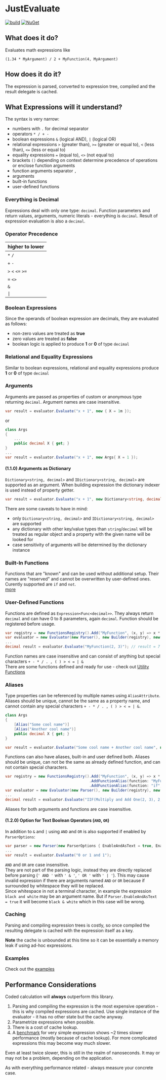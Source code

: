 
# JustEvaluate  

[![build](https://github.com/petar-m/JustEvaluate/actions/workflows//build.yml/badge.svg)](https://github.com/petar-m/JustEvaluate/actions)
[![NuGet](https://img.shields.io/nuget/v/JustEvaluate.svg)](https://www.nuget.org/packages/JustEvaluate)  

## What does it do?

Evaluates math expressions like  

```
(1.34 * MyArgument) / 2 + MyFunction(4, MyArgument)
```  

## How does it do it?  

The expression is parsed, converted to expression tree, compiled and the result delegate is cached.

## What Expressions will it understand?  

The syntax is very narrow:  
 - numbers with `.` for decimal separator
 - operators `* / + - `
 - boolean expressions `&` (logical AND), `|` (logical OR)  
 - relational expressions `>` (greater than), `>=` (greater or equal to), `<` (less than), `<=` (less or equal to)  
 - equality expressions `=` (equal to), `<>` (not equal to)
 - brackets `()` depending on context determine precedence of operations or enclose function arguments
 - function arguments separator `,`
 - arguments
 - built-in functions  
 - user-defined functions
  
### Everything is Decimal  

Expressions deal with only one type: `decimal`. Function parameters and return values, arguments, numeric literals - everything is `decimal`. Result of expression evaluation is also a `decimal`. 

### Operator Precedence  

| higher to lower   |
| ----------------- |
| `*` `/`           |
| `+` `-`           |
| `>` `<` `<=` `>=` |
| `=` `<>`          |
| `&`               |
| `\|`              |


### Boolean Expressions  

Since the operands of boolean expression are decimals, they are evaluated as follows: 
 - non-zero values are treated as **true**
 - zero values are treated as **false**  
 - boolean logic is applied to produce **1** or **0** of type `decimal`  

### Relational and Equality Expressions  

Similar to boolean expressions, relational and equality expressions produce **1** or **0** of type `decimal`  

### Arguments  

Arguments are passed as properties of custom or anonymous type returning `decimal`. Argument names are case insensitive.

```csharp
var result = evaluator.Evaluate("x + 1", new { X = 1m });
```  
or  

```csharp
class Args
{
    ...
    public decimal X { get; }
}
...
var result = evaluator.Evaluate("x + 1", new Args{ X = 1 });
```   

#### (1.1.0) Arguments as Dictionary  

`Dictionary<string, decimal>` and `IDictionary<string, decimal>` are supported as an argument. When building expression the dictionary indexer is used instead of property getter.  

```csharp
var result = evaluator.Evaluate("x + 1", new Dictionary<string, decimal>{ {"x", 1} });
```   
There are some caveats to have in mind:  
- only `Dictionary<string, decimal>` and `IDictionary<string, decimal>` are supported
- any dictionary with other key/value types than `string`/`decimal` will be treated as regular object and a property with the given name will be looked for
- case sensitivity of arguments will be determined by the dictionary instance   

### Built-In Functions  

Functions that are "known" and can be used without additional setup. Their names are "reserved" and cannot be overwritten by user-defined ones.  
Curently supported are `if` and `not`.  
[more](https://github.com/petar-m/JustEvaluate/wiki/Utility-Functions)  


### User-Defined Functions  

Functions are defined as `Expression<Func<decimal>>`. They always return `decimal` and can have 0 to 8 parameters, again `decimal`. Function should be registered before usage.  

```csharp
var registry = new FunctionsRegistry().Add("MyFunction", (x, y) => x * y + 1);
var evaluator = new Evaluator(new Parser(), new Builder(registry), new CompiledExpressionsCache());
...
decimal result = evaluator.Evaluate("MyFunction(2, 3)"); // result = 7
```  
Function names  are case insensitive and can consist of anything but special characters `+ - * / . , ( ) > < = | &`   
There are some functions defined and ready for use - check out [Utility Functions](https://github.com/petar-m/JustEvaluate/wiki/Utility-Functions)  

### Aliases  

Type properties can be referenced by multiple names using `AliasAttribute`.
Aliases should be unique, cannot be the same as a property name, and cannot contain any special characters `+ - * / . , ( ) > < = | &`. 
  
```csharp
class Args
{
    [Alias("Some cool name")]
    [Alias("Another cool name")]
    public decimal X { get; }
}

var result = evaluator.Evaluate("Some cool name + Another cool name", new Args{ X = 1m }); // -> 2
```  

Functions can also have aliases, built-in and user defined both. Aliases should be unique, can not be the same as already defined function, and can not contain special characters.  

```csharp
var registry = new FunctionsRegistry().Add("MyFunction", (x, y) => x * y + 1)
                                      .AddFunctionAlias(function: "MyFunction", alias: "Multiply and Add One")
                                      .AddFunctionAlias(function: "if", alias: "iif");;
var evaluator = new Evaluator(new Parser(), new Builder(registry), new CompiledExpressionsCache());
...
decimal result = evaluator.Evaluate("IIF(Multiply and Add One(2, 3), 2, 1)"); // result = 2
```  


Aliases for both arguments and functions are case insensitive.  

#### (1.2.0) Option for Text Boolean Operators (`AND`, `OR`)  

In addition to `&` and `|` using `AND` and `OR` is also supported if enabled by `ParserOptions`:   

```csharp
var parser = new Parser(new ParserOptions { EnableAndAsText = true, EnableOrAsText = true});
...
var result = evaluator.Evaluate("0 or 1 and 1");
```  

`AND` and `OR` are case insensitive.  
They are not part of the parsing logic, instead they are directly replaced before parsing (`' AND '` with  `' & '`, `' OR '` with `' | '`).
This may cause invalid expression if there are arguments named `AND` or `OR` because if surrounded by whitespace they will be replaced.  
Since whitespace in not a terminal character, in example the expression `black and white` may be an argument name. But if  `Parser.EnableAndAsText = true`
 it will become `black & white` which in this case will be wrong.



### Caching  

Parsing and compiling expression trees is costly, so once compiled the resulting delegate is cached with the expression itself as a key.  

**Note** the cache is unbounded at this time so it can be essentially a memory leak if using ad-hoc expressions.  

### Examples  

Check out the [examples](https://github.com/petar-m/JustEvaluate/tree/main/test/JustEvaluate.Examples)

## Performance Considerations  

Coded calculation will **always** outperform this library.  

1. Parsing and compiling the expression is the most expensive operation - this is why compiled expressions are cached. Use single instance of the evaluator - it has no other state but the cache anyway.  
2. Parametrize expressions when possible.
3. There is a cost of cache lookup.
4. A [benchmark](https://github.com/petar-m/JustEvaluate/blob/main/test/JustEvaluate.Benchmark/BasicBenchmark.cs) for very simple expression shows ~2 times slower performance (mostly because of cache lookup). For more complicated expressions this may become way much slower.


Even at least twice slower, this is still in the realm of nanoseconds. It may or may not be a problem, depending on the application.  

As  with everything performance related - always measure your concrete case. 